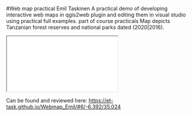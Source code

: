 #Web map practical Emil Taskinen
A practical demo of developing interactive web maps in qgis2web plugin and editing them in visual studio using practical full examples. part of course practicals 
Map depicts Tanzanian forest reserves and national parks dated (2020|2016).
<!DOCTYPE html>
<html>
<body>
<iframe src="[url](https://et-task.github.io/Webmap_Emil/#6/-6.392/35.024)" title="WEbmap of Tanzanian forest reserves and national parks"></iframe>
</body>

Can be found and reviewed here: <https://et-task.github.io/Webmap_Emil/#6/-6.392/35.024>

